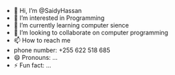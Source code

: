 - 👋 Hi, I’m @SaidyHassan
- 👀 I’m interested in Programming
- 🌱 I’m currently learning computer sience
- 💞️ I’m looking to collaborate on computer programming
- 📫 How to reach me
- phone number: +255 622 518 685
- 😄 Pronouns: ...
- ⚡ Fun fact: ...

<!---
SaidyHassan/SaidyHassan is a ✨ special ✨ repository because its `README.md` (this file) appears on your GitHub profile.
You can click the Preview link to take a look at your changes.
--->
